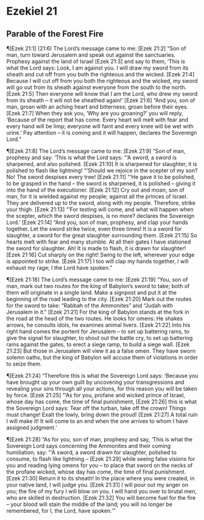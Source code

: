 # Ezekiel 21

## Parable of the Forest Fire
¶[Ezek 21:1] (21:6) The Lord’s message came to me:
[Ezek 21:2] “Son of man, turn toward Jerusalem and speak out against the sanctuaries. Prophesy against the land of Israel
[Ezek 21:3] and say to them, ‘This is what the Lord says: Look, I am against you. I will draw my sword from its sheath and cut off from you both the righteous and the wicked.
[Ezek 21:4] Because I will cut off from you both the righteous and the wicked, my sword will go out from its sheath against everyone from the south to the north.
[Ezek 21:5] Then everyone will know that I am the Lord, who drew my sword from its sheath – it will not be sheathed again!’
[Ezek 21:6] “And you, son of man, groan with an aching heart and bitterness; groan before their eyes.
[Ezek 21:7] When they ask you, ‘Why are you groaning?’ you will reply, ‘Because of the report that has come. Every heart will melt with fear and every hand will be limp; everyone will faint and every knee will be wet with urine.’ Pay attention – it is coming and it will happen, declares the Sovereign Lord.”

¶[Ezek 21:8] The Lord’s message came to me:
[Ezek 21:9] “Son of man, prophesy and say: ‘This is what the Lord says: “‘A sword, a sword is sharpened, and also polished.
[Ezek 21:10] It is sharpened for slaughter, it is polished to flash like lightning! “‘Should we rejoice in the scepter of my son? No! The sword despises every tree!
[Ezek 21:11] “‘He gave it to be polished, to be grasped in the hand – the sword is sharpened, it is polished – giving it into the hand of the executioner.
[Ezek 21:12] Cry out and moan, son of man, for it is wielded against my people; against all the princes of Israel. They are delivered up to the sword, along with my people. Therefore, strike your thigh.
[Ezek 21:13] “‘For testing will come, and what will happen when the scepter, which the sword despises, is no more? declares the Sovereign Lord.’
[Ezek 21:14] “And you, son of man, prophesy, and clap your hands together. Let the sword strike twice, even three times! It is a sword for slaughter, a sword for the great slaughter surrounding them.
[Ezek 21:15] So hearts melt with fear and many stumble. At all their gates I have stationed the sword for slaughter. Ah! It is made to flash, it is drawn for slaughter!
[Ezek 21:16] Cut sharply on the right! Swing to the left, wherever your edge is appointed to strike.
[Ezek 21:17] I too will clap my hands together, I will exhaust my rage; I the Lord have spoken.”

¶[Ezek 21:18] The Lord’s message came to me:
[Ezek 21:19] “You, son of man, mark out two routes for the king of Babylon’s sword to take; both of them will originate in a single land. Make a signpost and put it at the beginning of the road leading to the city.
[Ezek 21:20] Mark out the routes for the sword to take: “Rabbah of the Ammonites” and “Judah with Jerusalem in it.”
[Ezek 21:21] For the king of Babylon stands at the fork in the road at the head of the two routes. He looks for omens: He shakes arrows, he consults idols, he examines animal livers.
[Ezek 21:22] Into his right hand comes the portent for Jerusalem – to set up battering rams, to give the signal for slaughter, to shout out the battle cry, to set up battering rams against the gates, to erect a siege ramp, to build a siege wall.
[Ezek 21:23] But those in Jerusalem will view it as a false omen. They have sworn solemn oaths, but the king of Babylon will accuse them of violations in order to seize them.

¶[Ezek 21:24] “Therefore this is what the Sovereign Lord says: ‘Because you have brought up your own guilt by uncovering your transgressions and revealing your sins through all your actions, for this reason you will be taken by force.
[Ezek 21:25] “‘As for you, profane and wicked prince of Israel, whose day has come, the time of final punishment,
[Ezek 21:26] this is what the Sovereign Lord says: Tear off the turban, take off the crown! Things must change! Exalt the lowly, bring down the proud!
[Ezek 21:27] A total ruin I will make it! It will come to an end when the one arrives to whom I have assigned judgment.’

¶[Ezek 21:28] “As for you, son of man, prophesy and say, ‘This is what the Sovereign Lord says concerning the Ammonites and their coming humiliation; say: “‘A sword, a sword drawn for slaughter, polished to consume, to flash like lightning –
[Ezek 21:29] while seeing false visions for you and reading lying omens for you – to place that sword on the necks of the profane wicked, whose day has come, the time of final punishment.
[Ezek 21:30] Return it to its sheath! In the place where you were created, in your native land, I will judge you.
[Ezek 21:31] I will pour out my anger on you; the fire of my fury I will blow on you. I will hand you over to brutal men, who are skilled in destruction.
[Ezek 21:32] You will become fuel for the fire – your blood will stain the middle of the land; you will no longer be remembered, for I, the Lord, have spoken.’”
